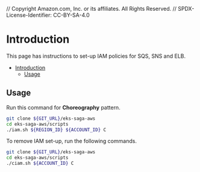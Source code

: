 // Copyright Amazon.com, Inc. or its affiliates. All Rights Reserved. // SPDX-License-Identifier: CC-BY-SA-4.0

# Introduction

This page has instructions to set-up IAM policies for SQS, SNS and ELB.

- [Introduction](#introduction)
  - [Usage](#usage)

## Usage

Run this command for **Choreography** pattern.

```bash
git clone ${GIT_URL}/eks-saga-aws
cd eks-saga-aws/scripts
./iam.sh ${REGION_ID} ${ACCOUNT_ID} C
```

To remove IAM set-up, run the following commands.

```bash
git clone ${GIT_URL}/eks-saga-aws
cd eks-saga-aws/scripts
./ciam.sh ${ACCOUNT_ID} C
```
